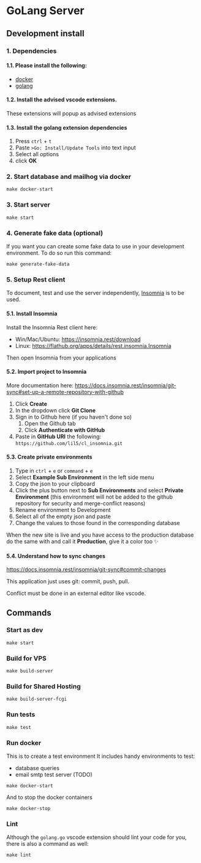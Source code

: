 # GoLang Server

## Development install

### 1. Dependencies

#### 1.1. Please install the following:

- [docker](https://docs.docker.com/desktop/)
- [golang](https://go.dev/dl/)

#### 1.2. Install the advised vscode extensions.

These extensions will popup as advised extensions

#### 1.3. Install the golang extension dependencies

1. Press `ctrl` + `t`
2. Paste `>Go: Install/Update Tools` into text input
3. Select all options
4. click **OK**

### 2. Start database and mailhog via docker

`make docker-start`

### 3. Start server

`make start`

### 4. Generate fake data (optional)

If you want you can create some fake data to use in your development environment.
To do so run this command:

`make generate-fake-data`

### 5. Setup Rest client

To document, test and use the server independently, [Insomnia](https://insomnia.rest/) is to be used.

#### 5.1. Install Insomnia

Install the Insomnia Rest client here:
- Win/Mac/Ubuntu: https://insomnia.rest/download
- Linux: https://flathub.org/apps/details/rest.insomnia.Insomnia

Then open Insomnia from your applications

#### 5.2. Import project to Insomnia

More documentation here: https://docs.insomnia.rest/insomnia/git-sync#set-up-a-remote-repository-with-github

1. Click **Create**
2. In the dropdown click **Git Clone**
3. Sign in to Github here (if you haven't done so)
   1. Open the Github tab
   2. Click **Authenticate with GitHub**
4. Paste in **GitHub URI** the following: `https://github.com/lil5/cl_insomnia.git`

#### 5.3. Create private environments

1. Type in `ctrl` + `e` or `command` + `e`
2. Select **Example Sub Environment** in the left side menu
3. Copy the json to your clipboard
4. Click the plus button next to **Sub Environments** and select **Private Environment** (this environment will not be added to the github repository for security and merge-conflict reasons)
5. Rename environment to Development
6. Select all of the empty json and paste
7. Change the values to those found in the corresponding database

When the new site is live and you have access to the production database do the same with and call it **Production**, give it a color too :sparkles:

#### 5.4. Understand how to sync changes

https://docs.insomnia.rest/insomnia/git-sync#commit-changes

This application just uses git: commit, push, pull.

Conflict must be done in an external editor like vscode.

## Commands

### Start as dev

`make start`

### Build for VPS

`make build-server`

### Build for Shared Hosting

`make build-server-fcgi`

### Run tests

`make test`

### Run docker

This is to create a test environment
It includes handy environments to test:

- database queries
- email smtp test server (TODO)

`make docker-start`

And to stop the docker containers

`make docker-stop`

### Lint

Although the `golang.go` vscode extension should lint your code for you, there is also a command as well:

`make lint`

